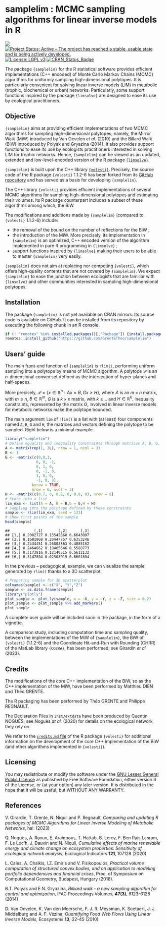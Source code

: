 samplelim : MCMC sampling algorithms for linear inverse models in R
================

![](https://img.shields.io/badge/lifecycle-maturing-blue.svg) [![Project
Status: Active – The project has reached a stable, usable state and is
being actively
developed.](http://www.repostatus.org/badges/latest/active.svg)](http://www.repostatus.org/#active)
[![License: LGPL
v3](https://img.shields.io/badge/License-LGPL%20v3-blue.svg)](https://www.gnu.org/licenses/lgpl-3.0)
[![CRAN_Status_Badge](http://www.r-pkg.org/badges/version/regexplain)](https://cran.r-project.org/package=samplelim)

The package `{samplelim}` for the R statistical software provides
efficient implementations (C++ encoded) of Monte Carlo Markov Chains
(MCMC) algorithms for uniformly sampling high-dimensional polytopes. It
is particularly convenient for solving linear inverse models (LIM) in
metabolic (trophic, biochemical or urban) networks. Particularly, some
support functions inspired by the package `{limsolve}` are designed to
ease its use by ecological practitioners.

## Objective

`{samplelim}` aims at providing efficient implementations of two MCMC
algorithms for sampling high-dimensional polytopes; namely, the Mirror
Walk (MiW) introduced by Van Oevelen *et al.* (2010) and the Billard
Walk (BiW) introduced by Polyak and Gryazina (2014). It also provides
support functions to ease its use by ecologists practitioners interested
in solving LIM for trophic networks. Hence, `{samplelim}` can be viewed
as an updated, extended and low-level-encoded version of the R package
[`{limsolve}`](https://cran.r-project.org/web/packages/limSolve/index.html).

`{samplelim}` is built upon the C++ library
[`{volesti}`](https://github.com/GeomScale/volesti). Precisely, the
source code of the R package `{volesti}` 1.1.2-6 has been forked from
its [GitHub
repository](https://github.com/GeomScale/volesti/releases/tag/v1.1.2-6)
and has served as a basis for developing `{samplelim}`.

The C++ library `{volesti}` provides efficient implementations of
several MCMC algorithms for sampling high-dimensional polytopes and
estimating their volumes. Its R package counterpart includes a subset of
these algorithms among which, the BiW.

The modifications and additions made by `{samplelim}` (compared to
`{volesti}` 1.1.2-6) include:

- the removal of the bound on the number of reflections for the BiW ;
- the introduction of the MiW. More precisely, its implementation in
  `{samplelim}` is an optimized, C++ encoded version of the algorithm
  implemented in pure R programming in `{limsolve}` ;
- support functions inspired by `{limsolve}` making their users to be
  able to master `{samplelim}` very easily.

`{samplelim}` does not aim at replacing nor competing `{volesti}`, which
offers high-quality contents that are not covered by `{samplelim}`. We
expect `{samplelim}` to ease the junction between ecologists that are
familiar with `{limsolve}` and other communities interested in sampling
high-dimensional polytopes.

## Installation

The package `{samplelim}` is not yet available on CRAN mirrors. Its
source code is available on GitHub. It can be installed from its
repository by executing the following chunk in an R console.

``` r
if (! "remotes" %in% installed.packages()[,"Package"]) {install.packages("remotes")}
remotes::install_github("https://github.com/GrenteTheo/samplelim")
```

## Users’ guide

The main front-end function of `{samplelim}` is `rlim()`, performing
uniform sampling into a polytope by means of MCMC algorithm. A polytope
$\mathcal{P}$ is an $n$-dimensional convex set defined as the
intersection of hyper-planes and half-spaces.
<!-- It is mathematically characterized by two couples of a matrix and a vector, $(A, B)$ and $(G,H)$, with A of dimension $d\times ..$, $B$ of dimension $..$, $G$ of dimension $d \times ..$ and $H$ of dimension $..$, describing respectively the hyper-planes and half-spaces.  -->
More precisely,
$\mathcal{P} = \{ x \in \mathbb{R}^n: Ax = B, Gx \geq H \}$, where $A$
is an $m\times n$ matrix, with $m \leq n$, $B \in \mathbb{R}^m$, $G$ is
a $k \times n$ matrix, with $k \geq ..$ and $H \in \mathbb{R}^k$.
Inequality constraints, represented by the matrix $G$, involved in
linear inverse models for metabolic networks make the polytope bounded.

The main argument `lim` of `rlim()` is a list with (at least) four
components named `A`, `B`, `G` and `H`, the matrices and vectors
defining the polytope to be sampled. Right below is a minimal example.

``` r
library("samplelim")
# Define equality and inequality constraints through matrices A, B, G, H
A <- matrix(rep(1, 3L), nrow = 1, ncol = 3)
B <- 1
G <- -matrix(c(0,0,1,
              0, 0, -1,
              0, 1, 0, 
              0, -1, 0,
              1, 0, 0, 
              -1, 0, 0),
            byrow = TRUE,
            nrow = 6, ncol = 3)
H <- -matrix(c(0.7, 0, 0.8, 0, 0.8, 0), nrow = 6)
# Store into a list
lim_exm <- list(A = A, B = B,G = G,H = H)
# Sampling into the polytope defined by these constraints
sample <- rlim(lim_exm, seed = 123)
# Show first points of the sample
head(sample)
```

    ##           [,1]       [,2]      [,3]
    ## [1,] 0.2002727 0.13542660 0.6643007
    ## [2,] 0.1601968 0.20447857 0.6353246
    ## [3,] 0.2434451 0.26803863 0.4885162
    ## [4,] 0.2464662 0.19465646 0.5588773
    ## [5,] 0.3173816 0.12140515 0.5612132
    ## [6,] 0.3147804 0.02503919 0.6601804

In the previous – pedagogical, example, we can visualize the sample
generated by `rlim()` thanks to a 3D scatterplot.

``` r
# Preparing sample for 3D scatterplot
colnames(sample) <- c("X", "Y","Z")
sample <- as.data.frame(sample)
library("plotly")
plot_sample <- plot_ly(sample, x = ~X, y = ~Y, z = ~Z, size = 0.2)
plot_sample <- plot_sample %>% add_markers()
plot_sample
```

A complete user guide will be included soon in the package, in the form
of a vignette.

A comparison study, including computation time and sampling quality,
between the implementations of the MiW of `{samplelim}`, the BiW of
`{volesti}` (1.1.2-6) and the Coordinate Hit-and-Run with Rounding
(CHRR) of the MatLab library `{COBRA}`, has been performed; see Girardin
*et al.* (2023).

## Credits

The modifications of the core C++ implementation of the BiW, so as the
C++ implementation of the MiW, have been performed by Matthieu DIEN and
Théo GRENTE.

The R packaging has been performed by Théo GRENTE and Philippe REGNAULT.

The Declaration Files in `inst/extdata` have been produced by Quentin
NOGUÈS; see Noguès *at al.* (2020) for details on the ecological network
they rely on.

We refer to the [`credits.md`
file](https://github.com/GeomScale/volesti/blob/v1.1.1/doc/credits.md)
of the R package `{volesti}` for additional information on the
development of the core C++ implementation of the BiW (and other
algorithms implemented in `{volesti}`).

## Licensing

You may redistribute or modify the software under the [GNU Lesser
General Public License](LICENSE.md) as published by Free Software
Foundation, either version 3 of the License, or (at your option) any
later version. It is distributed in the hope that it will be useful, but
WITHOUT ANY WARRANTY.

## References

V. Girardin, T. Grente, N. Niquil and P. Regnault, *Comparing and
updating R packages of MCMC Algorithms for Linear Inverse Modeling of
Metabolic Networks*, hal: (2023)

Q. Noguès, A. Raoux, E. Araignous, T. Hattab, B. Leroy, F. Ben Rais
Lasram, F. Le Loc’h, J. Dauvin and N. Niquil, *Cumulative effects of
marine renewable energy and climate change on ecosystem properties:
Sensitivity of ecological network analysis*, Ecological Indicators
**121**, 107128 (2020)

L. Cales, A. Chalkis, I.Z. Emiris and V. Fisikopoulos, *Practical volume
computation of structured convex bodies, and an application to modeling
portfolio dependencies and financial crises*, Proc. of Symposium on
Computational Geometry, Budapest, Hungary (2018).

B.T. Polyak and E.N. Gryazina, *Billiard walk - a new sampling algorithm
for control and optimization*, IFAC Proceedings Volumes, **47(3)**,
6123-6128 (2014)

D. Van Oevelen, K. Van den Meersche, F. J. R. Meysman, K. Soetaert, J.
J. Middelburg and A. F. Vézina, *Quantifying Food Web Flows Using Linear
Inverse Models*, Ecosystems **13**, 32-45 (2010)
